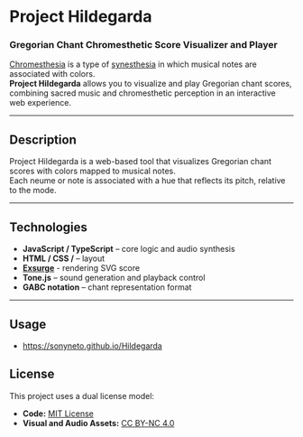 # Project Hildegarda
### Gregorian Chant Chromesthetic Score Visualizer and Player

[Chromesthesia](https://en.wikipedia.org/wiki/Chromesthesia) is a type of [synesthesia](https://en.wikipedia.org/wiki/Synesthesia) in which musical notes are associated with colors.  
**Project Hildegarda** allows you to visualize and play Gregorian chant scores, combining sacred music and chromesthetic perception in an interactive web experience.

---

## Description
Project Hildegarda is a web-based tool that visualizes Gregorian chant scores with colors mapped to musical notes.  
Each neume or note is associated with a hue that reflects its pitch, relative to the mode.

---

## Technologies
- **JavaScript / TypeScript** – core logic and audio synthesis  
- **HTML / CSS /** – layout
- **[Exsurge](https://github.com/frmatthew/exsurge)** - rendering SVG score
- **Tone.js** – sound generation and playback control
- **GABC notation** – chant representation format

---

## Usage
- https://sonyneto.github.io/Hildegarda

## License
This project uses a dual license model:
- **Code:** [MIT License](https://opensource.org/licenses/MIT)  
- **Visual and Audio Assets:** [CC BY-NC 4.0](https://creativecommons.org/licenses/by-nc/4.0/)
